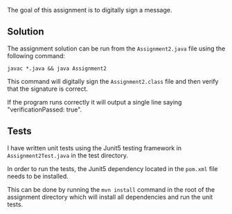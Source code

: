 The goal of this assignment is to digitally sign a message.
## Solution
The assignment solution can be run from the `Assignment2.java` file using the following command:

`javac *.java && java Assignment2`

This command  will digitally sign the `Assignment2.class` file and then verify that the signature is correct.

If the program runs correctly it will output a single line saying "verificationPassed: true".

## Tests
I have written unit tests using the Junit5 testing framework in `Assignment2Test.java` in the test directory.

In order to run the tests, the Junit5 dependency located in the `pom.xml` file needs to be installed.

This can be done by running the `mvn install` command in the root of the assignment directory which will
install all dependencies and run the unit tests.